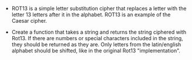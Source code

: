- ROT13 is a simple letter substitution cipher that replaces a letter with the letter 13 letters after it in the alphabet. ROT13 is an example of the Caesar cipher.

- Create a function that takes a string and returns the string ciphered with Rot13. If there are numbers or special characters included in the string, they should be returned as they are. Only letters from the latin/english alphabet should be shifted, like in the original Rot13 "implementation".